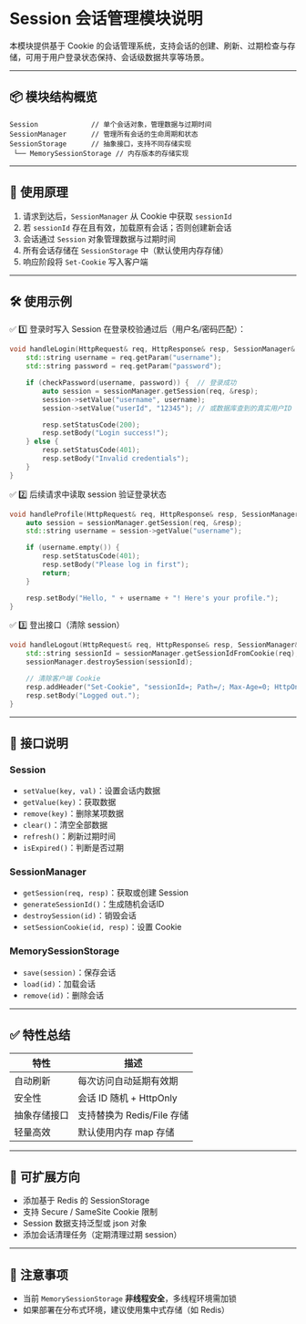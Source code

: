 # Session 会话管理模块说明

本模块提供基于 Cookie 的会话管理系统，支持会话的创建、刷新、过期检查与存储，可用于用户登录状态保持、会话级数据共享等场景。

---

## 📦 模块结构概览

```
Session             // 单个会话对象，管理数据与过期时间
SessionManager      // 管理所有会话的生命周期和状态
SessionStorage      // 抽象接口，支持不同存储实现
 └── MemorySessionStorage // 内存版本的存储实现
```

---

## 🧠 使用原理

1. 请求到达后，`SessionManager` 从 Cookie 中获取 `sessionId`
2. 若 `sessionId` 存在且有效，加载原有会话；否则创建新会话
3. 会话通过 `Session` 对象管理数据与过期时间
4. 所有会话存储在 `SessionStorage` 中（默认使用内存存储）
5. 响应阶段将 `Set-Cookie` 写入客户端

---

## 🛠 使用示例

✅ 1️⃣ 登录时写入 Session
在登录校验通过后（用户名/密码匹配）：
```cpp
void handleLogin(HttpRequest& req, HttpResponse& resp, SessionManager& sessionManager) {
    std::string username = req.getParam("username");
    std::string password = req.getParam("password");

    if (checkPassword(username, password)) {  // 登录成功
        auto session = sessionManager.getSession(req, &resp);
        session->setValue("username", username);
        session->setValue("userId", "12345"); // 或数据库查到的真实用户ID

        resp.setStatusCode(200);
        resp.setBody("Login success!");
    } else {
        resp.setStatusCode(401);
        resp.setBody("Invalid credentials");
    }
}

```
✅ 2️⃣ 后续请求中读取 session 验证登录状态
```cpp
void handleProfile(HttpRequest& req, HttpResponse& resp, SessionManager& sessionManager) {
    auto session = sessionManager.getSession(req, &resp);
    std::string username = session->getValue("username");

    if (username.empty()) {
        resp.setStatusCode(401);
        resp.setBody("Please log in first");
        return;
    }

    resp.setBody("Hello, " + username + "! Here's your profile.");
}
```
✅ 3️⃣ 登出接口（清除 session）
```cpp
void handleLogout(HttpRequest& req, HttpResponse& resp, SessionManager& sessionManager) {
    std::string sessionId = sessionManager.getSessionIdFromCookie(req);
    sessionManager.destroySession(sessionId);

    // 清除客户端 Cookie
    resp.addHeader("Set-Cookie", "sessionId=; Path=/; Max-Age=0; HttpOnly");
    resp.setBody("Logged out.");
}
```
---

## 📌 接口说明

### Session

- `setValue(key, val)`：设置会话内数据
- `getValue(key)`：获取数据
- `remove(key)`：删除某项数据
- `clear()`：清空全部数据
- `refresh()`：刷新过期时间
- `isExpired()`：判断是否过期

### SessionManager

- `getSession(req, resp)`：获取或创建 Session
- `generateSessionId()`：生成随机会话ID
- `destroySession(id)`：销毁会话
- `setSessionCookie(id, resp)`：设置 Cookie

### MemorySessionStorage

- `save(session)`：保存会话
- `load(id)`：加载会话
- `remove(id)`：删除会话

---

## ✅ 特性总结

| 特性         | 描述 |
|--------------|------|
| 自动刷新     | 每次访问自动延期有效期 |
| 安全性       | 会话 ID 随机 + HttpOnly |
| 抽象存储接口 | 支持替换为 Redis/File 存储 |
| 轻量高效     | 默认使用内存 map 存储 |

---

## 🧩 可扩展方向

- 添加基于 Redis 的 SessionStorage
- 支持 Secure / SameSite Cookie 限制
- Session 数据支持泛型或 json 对象
- 添加会话清理任务（定期清理过期 session）

---

## 🔐 注意事项

- 当前 `MemorySessionStorage` **非线程安全**，多线程环境需加锁
- 如果部署在分布式环境，建议使用集中式存储（如 Redis）

